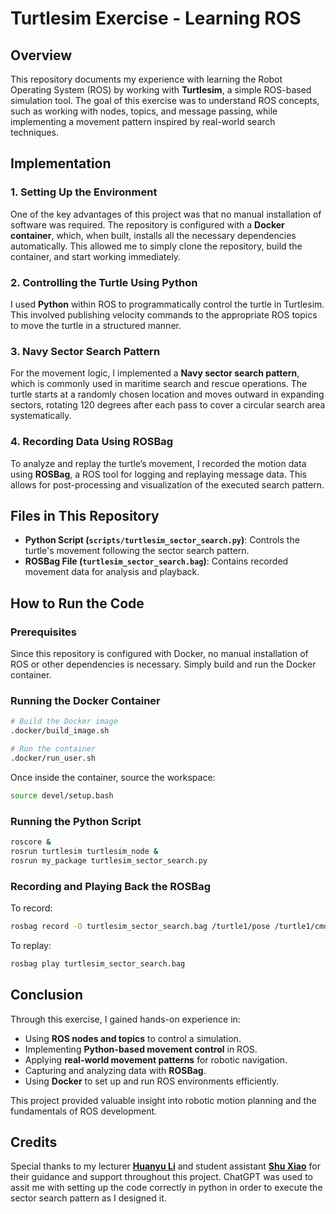 # Turtlesim Exercise - Learning ROS

## Overview
This repository documents my experience with learning the Robot Operating System (ROS) by working with **Turtlesim**, a simple ROS-based simulation tool. The goal of this exercise was to understand ROS concepts, such as working with nodes, topics, and message passing, while implementing a movement pattern inspired by real-world search techniques.

## Implementation
### 1. **Setting Up the Environment**
One of the key advantages of this project was that no manual installation of software was required. The repository is configured with a **Docker container**, which, when built, installs all the necessary dependencies automatically. This allowed me to simply clone the repository, build the container, and start working immediately.

### 2. **Controlling the Turtle Using Python**
I used **Python** within ROS to programmatically control the turtle in Turtlesim. This involved publishing velocity commands to the appropriate ROS topics to move the turtle in a structured manner.

### 3. **Navy Sector Search Pattern**
For the movement logic, I implemented a **Navy sector search pattern**, which is commonly used in maritime search and rescue operations. The turtle starts at a randomly chosen location and moves outward in expanding sectors, rotating 120 degrees after each pass to cover a circular search area systematically.

### 4. **Recording Data Using ROSBag**
To analyze and replay the turtle’s movement, I recorded the motion data using **ROSBag**, a ROS tool for logging and replaying message data. This allows for post-processing and visualization of the executed search pattern.

## Files in This Repository
- **Python Script (`scripts/turtlesim_sector_search.py`)**: Controls the turtle's movement following the sector search pattern.
- **ROSBag File (`turtlesim_sector_search.bag`)**: Contains recorded movement data for analysis and playback.

## How to Run the Code
### Prerequisites
Since this repository is configured with Docker, no manual installation of ROS or other dependencies is necessary. Simply build and run the Docker container.

### Running the Docker Container
```bash
# Build the Docker image
.docker/build_image.sh

# Run the container
.docker/run_user.sh
```

Once inside the container, source the workspace:
```bash
source devel/setup.bash
```

### Running the Python Script
```bash
roscore &
rosrun turtlesim turtlesim_node &
rosrun my_package turtlesim_sector_search.py
```

### Recording and Playing Back the ROSBag
To record:
```bash
rosbag record -O turtlesim_sector_search.bag /turtle1/pose /turtle1/cmd_vel
```
To replay:
```bash
rosbag play turtlesim_sector_search.bag
```

## Conclusion
Through this exercise, I gained hands-on experience in:
- Using **ROS nodes and topics** to control a simulation.
- Implementing **Python-based movement control** in ROS.
- Applying **real-world movement patterns** for robotic navigation.
- Capturing and analyzing data with **ROSBag**.
- Using **Docker** to set up and run ROS environments efficiently.

This project provided valuable insight into robotic motion planning and the fundamentals of ROS development.

## Credits
Special thanks to my lecturer **[Huanyu Li](https://www.linkedin.com/in/huanyu-li-457590268/)** and student assistant **[Shu Xiao](https://www.linkedin.com/in/shu-xiao-a74342133/)** for their guidance and support throughout this project.
ChatGPT was used to assit me with setting up the code correctly in python in order to execute the sector search pattern as I designed it.


